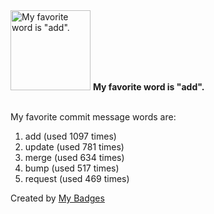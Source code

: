<img src="https://my-badges.github.io/my-badges/favorite-word.png" alt="My favorite word is &quot;add&quot;." title="My favorite word is &quot;add&quot;." width="128">
<strong>My favorite word is &quot;add&quot;.</strong>
<br><br>

My favorite commit message words are:

1. add (used 1097 times)
2. update (used 781 times)
3. merge (used 634 times)
4. bump (used 517 times)
5. request (used 469 times)


Created by <a href="https://github.com/my-badges/my-badges">My Badges</a>
